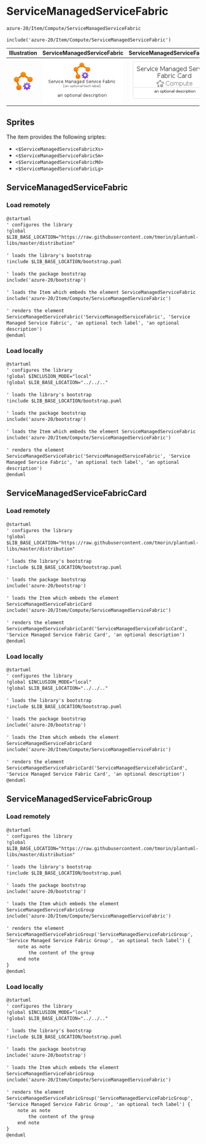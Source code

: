 # ServiceManagedServiceFabric


```text
azure-20/Item/Compute/ServiceManagedServiceFabric
```

```text
include('azure-20/Item/Compute/ServiceManagedServiceFabric')
```



| Illustration | ServiceManagedServiceFabric | ServiceManagedServiceFabricCard | ServiceManagedServiceFabricGroup |
| :---: | :---: | :---: | :---: |
| ![illustration for Illustration](../../../azure-20/Item/Compute/ServiceManagedServiceFabric.png) | ![illustration for ServiceManagedServiceFabric](../../../azure-20/Item/Compute/ServiceManagedServiceFabric.Local.png) | ![illustration for ServiceManagedServiceFabricCard](../../../azure-20/Item/Compute/ServiceManagedServiceFabricCard.Local.png) | ![illustration for ServiceManagedServiceFabricGroup](../../../azure-20/Item/Compute/ServiceManagedServiceFabricGroup.Local.png) |



## Sprites
The item provides the following sriptes:

- `<$ServiceManagedServiceFabricXs>`
- `<$ServiceManagedServiceFabricSm>`
- `<$ServiceManagedServiceFabricMd>`
- `<$ServiceManagedServiceFabricLg>`





## ServiceManagedServiceFabric

### Load remotely
```plantuml
@startuml
' configures the library
!global $LIB_BASE_LOCATION="https://raw.githubusercontent.com/tmorin/plantuml-libs/master/distribution"

' loads the library's bootstrap
!include $LIB_BASE_LOCATION/bootstrap.puml

' loads the package bootstrap
include('azure-20/bootstrap')

' loads the Item which embeds the element ServiceManagedServiceFabric
include('azure-20/Item/Compute/ServiceManagedServiceFabric')

' renders the element
ServiceManagedServiceFabric('ServiceManagedServiceFabric', 'Service Managed Service Fabric', 'an optional tech label', 'an optional description')
@enduml
```

### Load locally
```plantuml
@startuml
' configures the library
!global $INCLUSION_MODE="local"
!global $LIB_BASE_LOCATION="../../.."

' loads the library's bootstrap
!include $LIB_BASE_LOCATION/bootstrap.puml

' loads the package bootstrap
include('azure-20/bootstrap')

' loads the Item which embeds the element ServiceManagedServiceFabric
include('azure-20/Item/Compute/ServiceManagedServiceFabric')

' renders the element
ServiceManagedServiceFabric('ServiceManagedServiceFabric', 'Service Managed Service Fabric', 'an optional tech label', 'an optional description')
@enduml
```

## ServiceManagedServiceFabricCard

### Load remotely
```plantuml
@startuml
' configures the library
!global $LIB_BASE_LOCATION="https://raw.githubusercontent.com/tmorin/plantuml-libs/master/distribution"

' loads the library's bootstrap
!include $LIB_BASE_LOCATION/bootstrap.puml

' loads the package bootstrap
include('azure-20/bootstrap')

' loads the Item which embeds the element ServiceManagedServiceFabricCard
include('azure-20/Item/Compute/ServiceManagedServiceFabric')

' renders the element
ServiceManagedServiceFabricCard('ServiceManagedServiceFabricCard', 'Service Managed Service Fabric Card', 'an optional description')
@enduml
```

### Load locally
```plantuml
@startuml
' configures the library
!global $INCLUSION_MODE="local"
!global $LIB_BASE_LOCATION="../../.."

' loads the library's bootstrap
!include $LIB_BASE_LOCATION/bootstrap.puml

' loads the package bootstrap
include('azure-20/bootstrap')

' loads the Item which embeds the element ServiceManagedServiceFabricCard
include('azure-20/Item/Compute/ServiceManagedServiceFabric')

' renders the element
ServiceManagedServiceFabricCard('ServiceManagedServiceFabricCard', 'Service Managed Service Fabric Card', 'an optional description')
@enduml
```

## ServiceManagedServiceFabricGroup

### Load remotely
```plantuml
@startuml
' configures the library
!global $LIB_BASE_LOCATION="https://raw.githubusercontent.com/tmorin/plantuml-libs/master/distribution"

' loads the library's bootstrap
!include $LIB_BASE_LOCATION/bootstrap.puml

' loads the package bootstrap
include('azure-20/bootstrap')

' loads the Item which embeds the element ServiceManagedServiceFabricGroup
include('azure-20/Item/Compute/ServiceManagedServiceFabric')

' renders the element
ServiceManagedServiceFabricGroup('ServiceManagedServiceFabricGroup', 'Service Managed Service Fabric Group', 'an optional tech label') {
    note as note
        the content of the group
    end note
}
@enduml
```

### Load locally
```plantuml
@startuml
' configures the library
!global $INCLUSION_MODE="local"
!global $LIB_BASE_LOCATION="../../.."

' loads the library's bootstrap
!include $LIB_BASE_LOCATION/bootstrap.puml

' loads the package bootstrap
include('azure-20/bootstrap')

' loads the Item which embeds the element ServiceManagedServiceFabricGroup
include('azure-20/Item/Compute/ServiceManagedServiceFabric')

' renders the element
ServiceManagedServiceFabricGroup('ServiceManagedServiceFabricGroup', 'Service Managed Service Fabric Group', 'an optional tech label') {
    note as note
        the content of the group
    end note
}
@enduml
```

